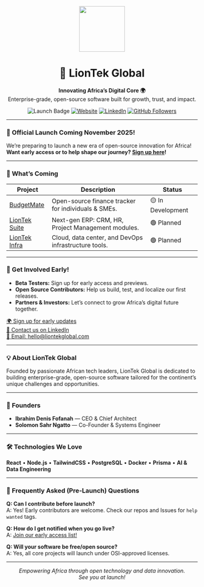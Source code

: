 <p align="center">
  <img src="https://liontekglobal.com/admin/media/api/media/file/b7b1ce14-898d-4625-96a3-8095a3750205.png" width="120" />
</p>

<h1 align="center">🦁 LionTek Global</h1>
<p align="center">
  <strong>Innovating Africa’s Digital Core 🌍</strong><br/>
  Enterprise-grade, open-source software built for growth, trust, and impact.
</p>

<p align="center">
  <img src="https://img.shields.io/badge/Official%20Launch-Coming%20November%202025-orange?style=flat-square" alt="Launch Badge"/>
  <a href="https://liontekglobal.com"><img src="https://img.shields.io/badge/Website-LionTekGlobal.com-1e90ff?style=flat-square" alt="Website"></a>
  <a href="https://linkedin.com/company/liontek-global"><img src="https://img.shields.io/badge/LinkedIn-Follow-0a66c2?style=flat-square&logo=linkedin" alt="LinkedIn"></a>
  <a href="https://github.com/LionTek-Global"><img src="https://img.shields.io/github/followers/LionTek-Global?style=flat-square" alt="GitHub Followers"></a>
</p>

---

### 🚀 Official Launch Coming November 2025!

We’re preparing to launch a new era of open-source innovation for Africa!  
**Want early access or to help shape our journey? [Sign up here](https://liontekglobal.com/launch)!**

---

### 🧩 What’s Coming

| Project | Description | Status |
|---------|-------------|--------|
| [BudgetMate](https://github.com/LionTek-Global/budgetmate) | Open-source finance tracker for individuals & SMEs. | 🟡 In Development |
| [LionTek Suite](https://github.com/LionTek-Global/liontek-suite) | Next-gen ERP: CRM, HR, Project Management modules. | 🟢 Planned |
| [LionTek Infra](https://github.com/LionTek-Global/liontek-infra) | Cloud, data center, and DevOps infrastructure tools. | 🟢 Planned |

---

### 🤝 Get Involved Early!

- **Beta Testers:** Sign up for early access and previews.
- **Open Source Contributors:** Help us build, test, and localize our first releases.
- **Partners & Investors:** Let’s connect to grow Africa’s digital future together.

[🌍 Sign up for early updates](https://liontekglobal.com/launch)  
[💼 Contact us on LinkedIn](https://linkedin.com/company/liontek-global)  
[📧 Email: hello@liontekglobal.com](mailto:hello@liontekglobal.com)

---

### 💡 About LionTek Global

Founded by passionate African tech leaders, LionTek Global is dedicated to building enterprise-grade, open-source software tailored for the continent’s unique challenges and opportunities.

---

### 💼 Founders

- **Ibrahim Denis Fofanah** — CEO & Chief Architect  
- **Solomon Sahr Ngatto** — Co-Founder & Systems Engineer  

---

### 🛠️ Technologies We Love

**React** • **Node.js** • **TailwindCSS** • **PostgreSQL** • **Docker** • **Prisma** • **AI & Data Engineering**

---

### 💬 Frequently Asked (Pre-Launch) Questions

**Q: Can I contribute before launch?**  
A: Yes! Early contributors are welcome. Check our repos and Issues for `help wanted` tags.

**Q: How do I get notified when you go live?**  
A: [Join our early access list!](https://liontekglobal.com/launch)

**Q: Will your software be free/open source?**  
A: Yes, all core projects will launch under OSI-approved licenses.

---

<p align="center">
  <i>Empowering Africa through open technology and data innovation.<br>
  See you at launch!</i>
</p>
